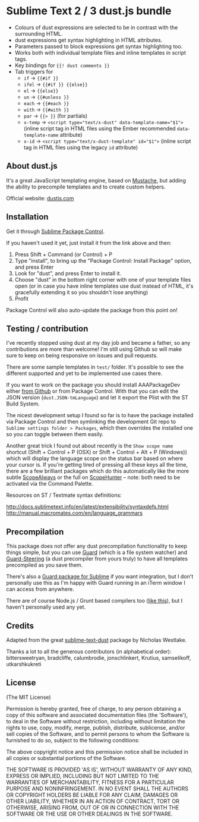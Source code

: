 # Sublime Text 2 / 3 dust.js bundle

- Colours of dust expressions are selected to be in contrast with the surrounding HTML.
- dust expressions get syntax highlighting in HTML attributes.
- Parameters passed to block expressions get syntax highlighting too.
- Works both with individual template files and inline templates in script tags.
- Key bindings for `{{! dust comments }}`
- Tab triggers for
  - `if` → `{{#if }}`
  - `ifel` → `{{#if }} {{else}}`
  - `el` → `{{else}}`
  - `un` → `{{#unless }}`
  - `each` → `{{#each }}`
  - `with` → `{{#with }}`
  - `par` → `{{> }}` (for partials)
  - `x-temp` → `<script type="text/x-dust" data-template-name="$1">` (inline script tag in HTML files using the Ember recommended `data-template-name` attribute)
  - `x-id` → `<script type="text/x-dust-template" id="$1">` (inline script tag in HTML files using the legacy `id` attribute)

## About dust.js

It's a great JavaScript templating engine, based on [Mustache](http://mustache.github.com/), but adding the ability to precompile templates and to create custom helpers.

Official website: [dustjs.com](http://dustjs.com/)

## Installation

Get it through [Sublime Package Control](http://wbond.net/sublime_packages/package_control).

If you haven't used it yet, just install it from the link above and then:

1. Press Shift + Command (or Control) + P
2. Type "install", to bring up the "Package Control: Install Package" option, and press Enter
3. Look for "dust", and press Enter to install it.
4. Choose "dust" in the bottom right corner with one of your template files open (or in case you have inline templates use dust instead of HTML, it's gracefully extending it so you shouldn't lose anything)
5. Profit

Package Control will also auto-update the package from this point on!

## Testing / contribution

I've recently stopped using dust at my day job and became a father, so any contributions are more than welcome! I'm still using Github so will make sure to keep on being responsive on issues and pull requests.

There are some sample templates in `test/` folder. It's possible to see the different supported and yet to be implemented use cases there.

If you want to work on the package you should install AAAPackageDev either [from Github](https://github.com/SublimeText/AAAPackageDev) or from Package Control. With that you can edit the JSON version (`dust.JSON-tmLanguage`) and let it export the Plist with the ST Build System.

The nicest development setup I found so far is to have the package installed via Package Control and then symlinking the development Git repo to `Sublime settings folder > Packages`, which then overrides the installed one so you can toggle between them easily.

Another great trick I found out about recently is the `Show scope name` shortcut (Shift + Control + P (OSX) or Shift + Control + Alt + P (Windows)) which will display the language scope on the status bar based on where your cursor is. If you're getting tired of pressing all these keys all the time, there are a few brilliant packages which do this automatically like the more subtle [ScopeAlways](https://sublime.wbond.net/packages/ScopeAlways) or the full on [ScopeHunter](https://sublime.wbond.net/packages/ScopeHunter) – note: both need to be activated via the Command Palette.

Resources on ST / Textmate syntax definitions:

http://docs.sublimetext.info/en/latest/extensibility/syntaxdefs.html
http://manual.macromates.com/en/language_grammars

## Precompilation

This package does not offer any dust precompilation functionality to keep things simple, but you can use [Guard](https://github.com/guard/guard) (which is a file system watcher) and [Guard-Steering](https://github.com/guard/guard-steering) (a dust precompiler from yours truly) to have all templates precompiled as you save them.

There's also a [Guard package for Sublime](https://github.com/cyphactor/sublime_guard) if you want integration, but I don't personally use this as I'm happy with Guard running in an iTerm window I can access from anywhere.

There are of course Node.js / Grunt based compilers too ([like this](https://npmjs.org/package/grunt-dust-js)), but I haven't personally used any yet.

## Credits

Adapted from the great [sublime-text-dust](https://github.com/nrw/sublime-text-dust) package by Nicholas Westlake.

Thanks a lot to all the generous contributors (in alphabetical order): bittersweetryan, bradcliffe, calumbrodie, jonschlinkert, Krutius, samselikoff, utkarshkukreti

## License

(The MIT License)

Permission is hereby granted, free of charge, to any person obtaining
a copy of this software and associated documentation files (the
'Software'), to deal in the Software without restriction, including
without limitation the rights to use, copy, modify, merge, publish,
distribute, sublicense, and/or sell copies of the Software, and to
permit persons to whom the Software is furnished to do so, subject to
the following conditions:

The above copyright notice and this permission notice shall be
included in all copies or substantial portions of the Software.

THE SOFTWARE IS PROVIDED 'AS IS', WITHOUT WARRANTY OF ANY KIND,
EXPRESS OR IMPLIED, INCLUDING BUT NOT LIMITED TO THE WARRANTIES OF
MERCHANTABILITY, FITNESS FOR A PARTICULAR PURPOSE AND NONINFRINGEMENT.
IN NO EVENT SHALL THE AUTHORS OR COPYRIGHT HOLDERS BE LIABLE FOR ANY
CLAIM, DAMAGES OR OTHER LIABILITY, WHETHER IN AN ACTION OF CONTRACT,
TORT OR OTHERWISE, ARISING FROM, OUT OF OR IN CONNECTION WITH THE
SOFTWARE OR THE USE OR OTHER DEALINGS IN THE SOFTWARE.
